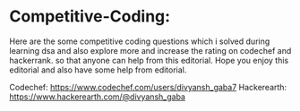 # Competitive-Coding:
Here are the some competitive coding questions which i solved during learning dsa and also explore more and increase the rating  on codechef and hackerrank. so that anyone can help from this editorial.
Hope you enjoy this editorial and also have some help from editorial.

Codechef: https://www.codechef.com/users/divyansh_gaba7
Hackerearth: https://www.hackerearth.com/@divyansh_gaba
